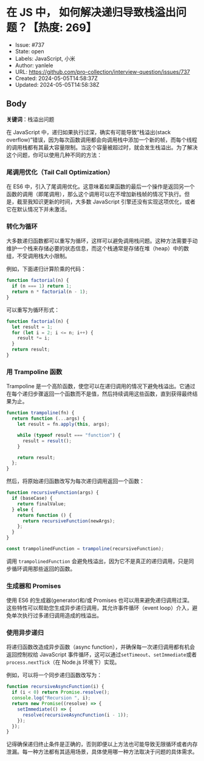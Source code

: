# 在 JS 中， 如何解决递归导致栈溢出问题？【热度: 269】

- Issue: #737
- State: open
- Labels: JavaScript, 小米
- Author: yanlele
- URL: https://github.com/pro-collection/interview-question/issues/737
- Created: 2024-05-05T14:58:37Z
- Updated: 2024-05-05T14:58:38Z

## Body

**关键词**：栈溢出问题

在 JavaScript 中，递归如果执行过深，确实有可能导致“栈溢出(stack overflow)”错误，因为每次函数调用都会向调用栈中添加一个新的帧，而每个线程的调用栈都有其最大容量限制。当这个容量被超过时，就会发生栈溢出。为了解决这个问题，你可以使用几种不同的方法：

### 尾调用优化（Tail Call Optimization）

在 ES6 中，引入了尾调用优化。这意味着如果函数的最后一个操作是返回另一个函数的调用（即尾调用），那么这个调用可以在不增加新栈帧的情况下执行。但是，截至我知识更新的时间，大多数 JavaScript 引擎还没有实现这项优化，或者它在默认情况下并未激活。

### 转化为循环

大多数递归函数都可以重写为循环，这样可以避免调用栈问题。这种方法需要手动维护一个栈来存储必要的状态信息，而这个栈通常是存储在堆（heap）中的数组，不受调用栈大小限制。

例如，下面递归计算阶乘的代码：

```javascript
function factorial(n) {
  if (n === 1) return 1;
  return n * factorial(n - 1);
}
```

可以重写为循环形式：

```javascript
function factorial(n) {
  let result = 1;
  for (let i = 2; i <= n; i++) {
    result *= i;
  }
  return result;
}
```

### 用 Trampoline 函数

Trampoline 是一个高阶函数，使您可以在递归调用的情况下避免栈溢出。它通过在每个递归步骤返回一个函数而不是值，然后持续调用这些函数，直到获得最终结果为止。

```javascript
function trampoline(fn) {
  return function (...args) {
    let result = fn.apply(this, args);

    while (typeof result === "function") {
      result = result();
    }

    return result;
  };
}
```

然后，将原始递归函数改写为每次递归调用返回一个函数：

```javascript
function recursiveFunction(args) {
  if (baseCase) {
    return finalValue;
  } else {
    return function () {
      return recursiveFunction(newArgs);
    };
  }
}

const trampolinedFunction = trampoline(recursiveFunction);
```

调用 `trampolinedFunction` 会避免栈溢出，因为它不是真正的递归调用，只是同步循环调用那些返回的函数。

### 生成器和 Promises

使用 ES6 的生成器(generator)和/或 Promises 也可以用来避免递归调用过深。这些特性可以帮助您生成异步递归调用，其允许事件循环（event loop）介入，避免单次执行过多递归调用造成的栈溢出。

### 使用异步递归

将递归函数改造成异步函数（async function），并确保每一次递归调用都有机会返回控制权给 JavaScript 事件循环，这可以通过`setTimeout`、`setImmediate`或者`process.nextTick`（在 Node.js 环境下）实现。

例如，可以将一个同步递归函数改写为：

```javascript
function recursiveAsyncFunction(i) {
  if (i < 0) return Promise.resolve();
  console.log("Recursion ", i);
  return new Promise((resolve) => {
    setImmediate(() => {
      resolve(recursiveAsyncFunction(i - 1));
    });
  });
}
```

记得确保递归终止条件是正确的，否则即便以上方法也可能导致无限循环或者内存泄漏。每一种方法都有其适用场景，具体使用哪一种方法取决于问题的具体需求。

